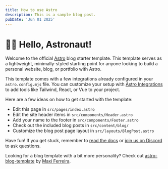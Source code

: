 ```yaml
---
title: How to use Astro
description: This is a sample blog post.
pubDate: 'Jun 01 2025'
---
```


<h1>🧑‍🚀 Hello, Astronaut!</h1>
<p>
    Welcome to the official <a href="https://astro.build/">Astro</a> blog starter template. This
    template serves as a lightweight, minimally-styled starting point for anyone looking to build
    a personal website, blog, or portfolio with Astro.
</p>
<p>
    This template comes with a few integrations already configured in your
    <code>astro.config.mjs</code> file. You can customize your setup with
    <a href="https://astro.build/integrations">Astro Integrations</a> to add tools like Tailwind,
    React, or Vue to your project.
</p>
<p>Here are a few ideas on how to get started with the template:</p>
<ul>
    <li>Edit this page in <code>src/pages/index.astro</code></li>
    <li>Edit the site header items in <code>src/components/Header.astro</code></li>
    <li>Add your name to the footer in <code>src/components/Footer.astro</code></li>
    <li>Check out the included blog posts in <code>src/content/blog/</code></li>
    <li>Customize the blog post page layout in <code>src/layouts/BlogPost.astro</code></li>
</ul>
<p>
    Have fun! If you get stuck, remember to
    <a href="https://docs.astro.build/">read the docs</a>
    or <a href="https://astro.build/chat">join us on Discord</a> to ask questions.
</p>
<p>
    Looking for a blog template with a bit more personality? Check out
    <a href="https://github.com/Charca/astro-blog-template">astro-blog-template</a>
    by <a href="https://twitter.com/Charca">Maxi Ferreira</a>.
</p>
